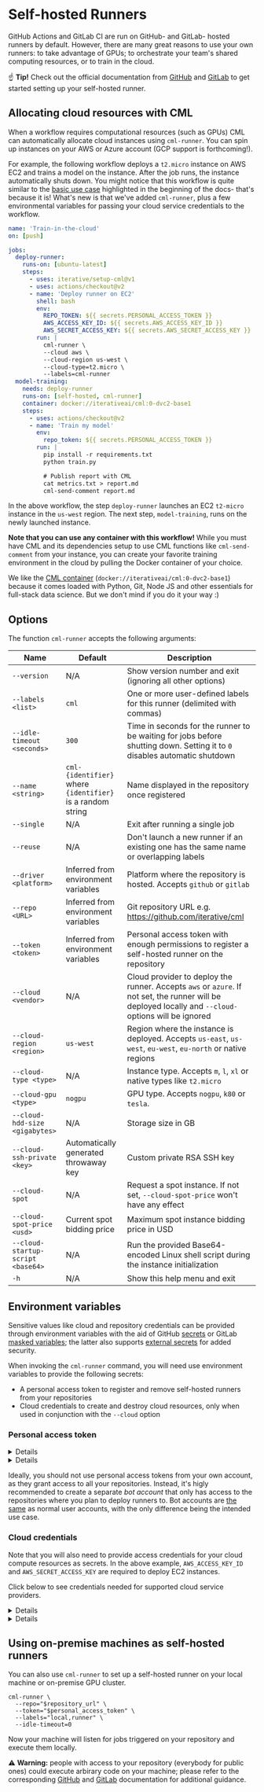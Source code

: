 # Self-hosted Runners

GitHub Actions and GitLab CI are run on GitHub- and GitLab- hosted runners by
default. However, there are many great reasons to use your own runners: to take
advantage of GPUs; to orchestrate your team's shared computing resources, or to
train in the cloud.

☝️ **Tip!** Check out the official documentation from
[GitHub](https://help.github.com/en/actions/hosting-your-own-runners/about-self-hosted-runners)
and [GitLab](https://docs.gitlab.com/runner/) to get started setting up your
self-hosted runner.

## Allocating cloud resources with CML

When a workflow requires computational resources (such as GPUs) CML can
automatically allocate cloud instances using `cml-runner`. You can spin up
instances on your AWS or Azure account (GCP support is forthcoming!).

For example, the following workflow deploys a `t2.micro` instance on AWS EC2 and
trains a model on the instance. After the job runs, the instance automatically
shuts down. You might notice that this workflow is quite similar to the
[basic use case](#usage) highlighted in the beginning of the docs- that's
because it is! What's new is that we've added `cml-runner`, plus a few
environmental variables for passing your cloud service credentials to the
workflow.

```yaml
name: 'Train-in-the-cloud'
on: [push]

jobs:
  deploy-runner:
    runs-on: [ubuntu-latest]
    steps:
      - uses: iterative/setup-cml@v1
      - uses: actions/checkout@v2
      - name: 'Deploy runner on EC2'
        shell: bash
        env:
          REPO_TOKEN: ${{ secrets.PERSONAL_ACCESS_TOKEN }}
          AWS_ACCESS_KEY_ID: ${{ secrets.AWS_ACCESS_KEY_ID }}
          AWS_SECRET_ACCESS_KEY: ${{ secrets.AWS_SECRET_ACCESS_KEY }}
        run: |
          cml-runner \
          --cloud aws \
          --cloud-region us-west \
          --cloud-type=t2.micro \
          --labels=cml-runner
  model-training:
    needs: deploy-runner
    runs-on: [self-hosted, cml-runner]
    container: docker://iterativeai/cml:0-dvc2-base1
    steps:
      - uses: actions/checkout@v2
      - name: 'Train my model'
        env:
          repo_token: ${{ secrets.PERSONAL_ACCESS_TOKEN }}
        run: |
          pip install -r requirements.txt
          python train.py

          # Publish report with CML
          cat metrics.txt > report.md
          cml-send-comment report.md
```

In the above workflow, the step `deploy-runner` launches an EC2 `t2-micro`
instance in the `us-west` region. The next step, `model-training`, runs on the
newly launched instance.

**Note that you can use any container with this workflow!** While you must have
CML and its dependencies setup to use CML functions like `cml-send-comment` from
your instance, you can create your favorite training environment in the cloud by
pulling the Docker container of your choice.

We like the
[CML container](https://github.com/iterative/cml/blob/master/Dockerfile)
(`docker://iterativeai/cml:0-dvc2-base1`) because it comes loaded with Python,
Git, Node JS and other essentials for full-stack data science. But we don't mind
if you do it your way :)

## Options

The function `cml-runner` accepts the following arguments:

| Name                              | Default                                                    | Description                                                                                                                                           |
| --------------------------------- | ---------------------------------------------------------- | ----------------------------------------------------------------------------------------------------------------------------------------------------- |
| `--version`                       | N/A                                                        | Show version number and exit (ignoring all other options)                                                                                             |
| `--labels <list>`                 | `cml`                                                      | One or more user-defined labels for this runner (delimited with commas)                                                                               |
| `--idle-timeout <seconds>`        | `300`                                                      | Time in seconds for the runner to be waiting for jobs before shutting down. Setting it to `0` disables automatic shutdown                             |
| `--name <string>`                 | `cml-{identifier}` where `{identifier}` is a random string | Name displayed in the repository once registered                                                                                                      |
| `--single`                        | N/A                                                        | Exit after running a single job                                                                                                                       |
| `--reuse`                         | N/A                                                        | Don't launch a new runner if an existing one has the same name or overlapping labels                                                                  |
| `--driver <platform>`             | Inferred from environment variables                        | Platform where the repository is hosted. Accepts `github` or `gitlab`                                                                                 |
| `--repo <URL>`                    | Inferred from environment variables                        | Git repository URL e.g. https://github.com/iterative/cml                                                                                              |
| `--token <token>`                 | Inferred from environment variables                        | Personal access token with enough permissions to register a self-hosted runner on the repository                                                      |
| `--cloud <vendor>`                | N/A                                                        | Cloud provider to deploy the runner. Accepts `aws` or `azure`. If not set, the runner will be deployed locally and `--cloud-` options will be ignored |
| `--cloud-region <region>`         | `us-west`                                                  | Region where the instance is deployed. Accepts `us-east`, `us-west`, `eu-west`, `eu-north` or native regions                                          |
| `--cloud-type <type>`             | N/A                                                        | Instance type. Accepts `m`, `l`, `xl` or native types like `t2.micro`                                                                                 |
| `--cloud-gpu <type>`              | `nogpu`                                                    | GPU type. Accepts `nogpu`, `k80` or `tesla`.                                                                                                          |
| `--cloud-hdd-size <gigabytes>`    | N/A                                                        | Storage size in GB                                                                                                                                    |
| `--cloud-ssh-private <key>`       | Automatically generated throwaway key                      | Custom private RSA SSH key                                                                                                                            |
| `--cloud-spot`                    | N/A                                                        | Request a spot instance. If not set, `--cloud-spot-price` won't have any effect                                                                       |
| `--cloud-spot-price <usd>`        | Current spot bidding price                                 | Maximum spot instance bidding price in USD                                                                                                            |
| `--cloud-startup-script <base64>` | N/A                                                        | Run the provided Base64-encoded Linux shell script during the instance initialization                                                                 |
| `-h`                              | N/A                                                        | Show this help menu and exit                                                                                                                          |

## Environment variables

Sensitive values like cloud and repository credentials can be provided through
environment variables with the aid of GitHub
[secrets](https://docs.github.com/es/actions/reference/encrypted-secrets#creating-encrypted-secrets-for-a-repository)
or GitLab
[masked variables](https://docs.gitlab.com/ee/ci/variables/#add-a-cicd-variable-to-a-project);
the latter also supports
[external secrets](https://docs.gitlab.com/ee/ci/secrets) for added security.

When invoking the `cml-runner` command, you will need use environment variables
to provide the following secrets:

- A personal access token to register and remove self-hosted runners from your
  repositories
- Cloud credentials to create and destroy cloud resources, only when used in
  conjunction with the `--cloud` option

### Personal access token

<details>

#### GitHub

You can either
[create a personal access token](https://docs.github.com/en/github-ae@latest/github/authenticating-to-github/keeping-your-account-and-data-secure/creating-a-personal-access-token)
with the `repo` scope or a
[GitHub App](https://docs.github.com/en/developers/apps/building-github-apps/authenticating-with-github-apps)
with **Repository permissions / Administration** write permissions (for
repository-level runners), or **Organization permissions / Self-hosted runners**
write permissions (for organization-level runners).

</details>

<details>

#### GitLab

You can either
[create a personal access token](https://docs.gitlab.com/ee/user/profile/personal_access_tokens.html)
with the `api` scope or a
[project access token](https://docs.gitlab.com/ee/user/project/settings/project_access_tokens.html)
if your GitLab instance supports this feature; the latter will only work for
project-level
([specific](https://docs.gitlab.com/ee/ci/runners/runners_scope.html#specific-runners))
runners, not for instance-level
([shared](https://docs.gitlab.com/ee/ci/runners/runners_scope.html#shared-runners))
runners.

</details>

Ideally, you should not use personal access tokens from your own account, as
they grant access to all your repositories. Instead, it's higly recommended to
create a separate _bot account_ that only has access to the repositories where
you plan to deploy runners to. Bot accounts are
[the same](https://docs.github.com/en/get-started/learning-about-github/types-of-github-accounts#personal-user-accounts)
as normal user accounts, with the only difference being the intended use case.

### Cloud credentials

Note that you will also need to provide access credentials for your cloud
compute resources as secrets. In the above example, `AWS_ACCESS_KEY_ID` and
`AWS_SECRET_ACCESS_KEY` are required to deploy EC2 instances.

Click below to see credentials needed for supported cloud service providers.

<details>

#### AWS

- `AWS_ACCESS_KEY_ID`
- `AWS_SECRET_ACCESS_KEY`
- `AWS_SESSION_TOKEN` **(optional)**

</details>

<details>

#### Azure

- `AZURE_CLIENT_ID`
- `AZURE_CLIENT_SECRET`
- `AZURE_SUBSCRIPTION_ID`
- `AZURE_TENANT_ID`

</details>

## Using on-premise machines as self-hosted runners

You can also use `cml-runner` to set up a self-hosted runner on your local
machine or on-premise GPU cluster.

```dvc
cml-runner \
  --repo="$repository_url" \
  --token="$personal_access_token" \
  --labels="local,runner" \
  --idle-timeout=0
```

Now your machine will listen for jobs triggered on your repository and execute
them locally.

⚠️ **Warning:** people with access to your repository (everybody for public
ones) could execute arbirary code on your machine; please refer to the
corresponding
[GitHub](https://docs.github.com/es/actions/learn-github-actions/security-hardening-for-github-actions#hardening-for-self-hosted-runners)
and [GitLab](https://docs.gitlab.com/runner/security/) documentation for
additional guidance.

